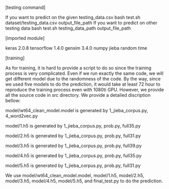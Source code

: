 [testing command]

If you want to predict on the given testing_data.csv
	bash test.sh dataset/testing_data.csv output_file_path
If you want to predict on other testing data
	bash test.sh testing_data_path output_file_path



[imported module]

keras 2.0.8
tensorflow 1.4.0
gensim 3.4.0
numpy
jieba
random
time


[training]

As for training, it is hard to provide a script to do so since the training process is very complicated. Even if we run exactly the same code, we will get different model due to the randomness of the code.
By the way, since we used five models to do the prediction, it would take at least 72 hour to reproduce the training process even with 1080ti GPU.
However, we provide all the source code in src directory. We provide a detailed discription bellow:

model/wt64_clean_model.model is generated by
1_jieba_corpus.py, 4_word2vec.py

model/1.h5 is generated by
1_jieba_corpus.py, prob.py, full35.py

model/2.h5 is generated by
1_jieba_corpus.py, prob.py, full31.py

model/3.h5 is generated by
1_jieba_corpus.py, prob.py, full39.py

model/4.h5 is generated by
1_jieba_corpus.py, prob.py, full35.py

model/5.h5 is generated by
1_jieba_corpus.py, prob.py, full31.py

We use model/wt64_clean_model.model, model/1.h5, model/2.h5, model/3.h5, model/4.h5, model/5.h5, and final_test.py to do the prediction.